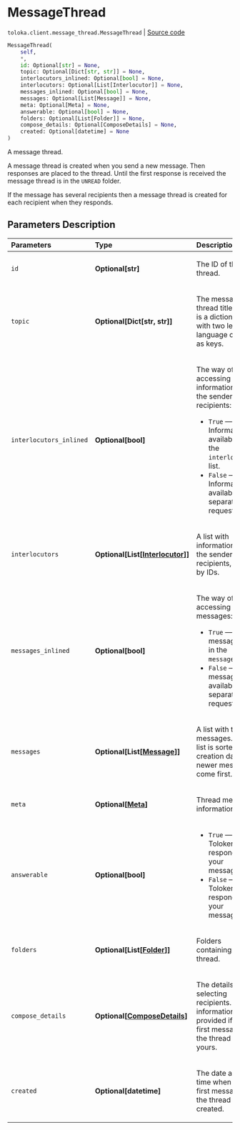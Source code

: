 # MessageThread
`toloka.client.message_thread.MessageThread` | [Source code](https://github.com/Toloka/toloka-kit/blob/v1.2.2/src/client/message_thread.py#L77)

```python
MessageThread(
    self,
    *,
    id: Optional[str] = None,
    topic: Optional[Dict[str, str]] = None,
    interlocutors_inlined: Optional[bool] = None,
    interlocutors: Optional[List[Interlocutor]] = None,
    messages_inlined: Optional[bool] = None,
    messages: Optional[List[Message]] = None,
    meta: Optional[Meta] = None,
    answerable: Optional[bool] = None,
    folders: Optional[List[Folder]] = None,
    compose_details: Optional[ComposeDetails] = None,
    created: Optional[datetime] = None
)
```

A message thread.


A message thread is created when you send a new message. Then responses are placed to the thread.
Until the first response is received the message thread is in the `UNREAD` folder.

If the message has several recipients then a message thread is created for each recipient when they responds.

## Parameters Description

| Parameters | Type | Description |
| :----------| :----| :-----------|
`id`|**Optional\[str\]**|<p>The ID of the thread.</p>
`topic`|**Optional\[Dict\[str, str\]\]**|<p>The message thread title. `topic` is a dictionary with two letter language codes as keys.</p>
`interlocutors_inlined`|**Optional\[bool\]**|<p>The way of accessing information about the sender and recipients:</p> <ul> <li>`True` — Information is available in the `interlocutors` list.</li> <li>`False` — Information is available on a separate request.</li> </ul>
`interlocutors`|**Optional\[List\[[Interlocutor](toloka.client.message_thread.Interlocutor.md)\]\]**|<p>A list with information about the sender and recipients, sorted by IDs.</p>
`messages_inlined`|**Optional\[bool\]**|<p>The way of accessing messages:</p> <ul> <li>`True` — The messages are in the `messages` list.</li> <li>`False` — The messages are available on a separate request.</li> </ul>
`messages`|**Optional\[List\[[Message](toloka.client.message_thread.MessageThread.Message.md)\]\]**|<p>A list with thread messages. The list is sorted by creation date: newer messages come first.</p>
`meta`|**Optional\[[Meta](toloka.client.message_thread.MessageThread.Meta.md)\]**|<p>Thread meta information.</p>
`answerable`|**Optional\[bool\]**|<ul> <li>`True` — Tolokers can respond to your messages.</li> <li>`False` — Tolokers can&#x27;t respond to your messages.</li> </ul>
`folders`|**Optional\[List\[[Folder](toloka.client.message_thread.Folder.md)\]\]**|<p>Folders containing the thread.</p>
`compose_details`|**Optional\[[ComposeDetails](toloka.client.message_thread.MessageThread.ComposeDetails.md)\]**|<p>The details of selecting recipients. This information is provided if the first message in the thread was yours.</p>
`created`|**Optional\[datetime\]**|<p>The date and time when the first message in the thread was created.</p>
